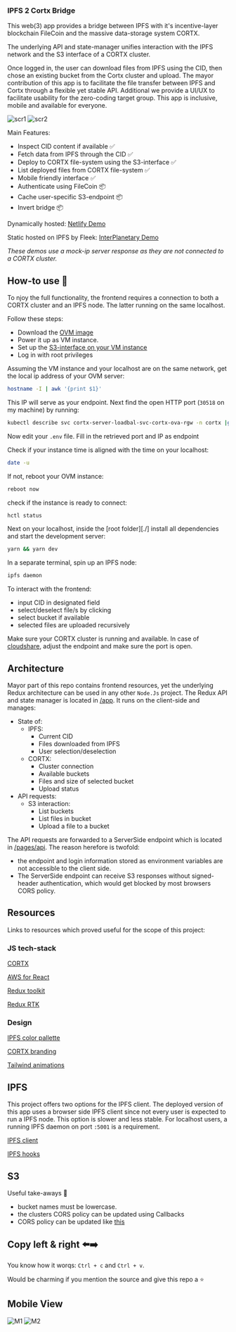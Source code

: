### IPFS 2 Cortx Bridge

This web(3) app provides a bridge between IPFS with it's incentive-layer blockchain FileCoin and the massive data-storage system CORTX.

The underlying API and state-manager unifies interaction with the IPFS network and the S3 interface of a CORTX cluster.

Once logged in, the user can download files from IPFS using the CID, then chose an existing bucket from the Cortx cluster and upload.
The mayor contribution of this app is to facilitate the file transfer between IPFS and Cortx through a flexible yet stable API. Additional we provide a UI/UX to facilitate usability for the zero-coding target group. This app is inclusive, mobile and available for everyone.

![scr1](./public/screenshots/sc1.png)
![scr2](./public/screenshots/sc2.png)

Main Features:

- Inspect CID content if available ✅
- Fetch data from IPFS through the CID ✅
- Deploy to CORTX file-system using the S3-interface ✅
- List deployed files from CORTX file-system ✅
- Mobile friendly interface ✅
- Authenticate using FileCoin 📦
- Cache user-specific S3-endpoint 📦
- Invert bridge 📦

Dynamically hosted:
[Netlify Demo](https://cortxportal.netlify.app/)

Static hosted on IPFS by Fleek:
[InterPlanetary Demo](https://cortxbridge.on.fleek.co/)

*These demos use a mock-ip server response as they are not connected to a CORTX cluster.*
## How-to use 🚀

To njoy the full functionality, the frontend requires a connection to both a CORTX cluster and an IPFS node. The latter running on the same localhost.

Follow these steps:

- Download the [OVM image](https://github.com/Seagate/cortx/blob/main/doc/ova/2.0.0/PI-6/CORTX_on_Open_Virtual_Appliance_PI-6.rst)
- Power it up as VM instance.
- Set up the [S3-interface on your VM instance](https://github.com/Seagate/cortx/blob/main/doc/ova/2.0.0/PI-7/S3_IO_Operations.md)
- Log in with root privileges

Assuming the VM instance and your localhost are on the same network, get the local ip address of your OVM server:

```bash
hostname -I | awk '{print $1}'
```

This IP will serve as your endpoint.
Next find the open HTTP port (`30518` on my machine) by running:

```bash
kubectl describe svc cortx-server-loadbal-svc-cortx-ova-rgw -n cortx |grep NodePort:
```

Now edit your `.env` file. Fill in the retrieved port and IP as endpoint

Check if your instance time is aligned with the time on your localhost:

```bash
date -u
```

If not, reboot your OVM instance:

```bash
reboot now
```

check if the instance is ready to connect:

```bash
hctl status
```

Next on your localhost, inside the [root folder][./] install all dependencies and start the development server:

```bash
yarn && yarn dev
```

In a separate terminal, spin up an IPFS node:

```bash
ipfs daemon
```

To interact with the frontend:

- input CID in designated field
- select/deselect file/s by clicking
- select bucket if available
- selected files are uploaded recursively

Make sure your CORTX cluster is running and available. In case of [cloudshare](https://use.cloudshare.com/Authenticated/Landing.aspx?s=1), adjust the endpoint and make sure the port is open.

## Architecture

Mayor part of this repo contains frontend resources, yet the underlying Redux architecture can be used in any other `Node.Js` project.
The Redux API and state manager is located in [/app](./app). It runs on the client-side and manages:

- State of:
  - IPFS:
    - Current CID
    - Files downloaded from IPFS
    - User selection/deselection
  - CORTX:
    - Cluster connection
    - Available buckets
    - Files and size of selected bucket
    - Upload status
- API requests:
  - S3 interaction:
    - List buckets
    - List files in bucket
    - Upload a file to a bucket

The API requests are forwarded to a ServerSide endpoint which is located in [/pages/api](./pages/api). The reason herefore is twofold:

- the endpoint and login information stored as environment variables are not accessible to the client side.
- The ServerSide endpoint can receive S3 responses without signed-header authentication, which would get blocked by most browsers CORS policy.

## Resources

Links to resources which proved useful for the scope of this project:

### JS tech-stack

[CORTX](https://github.com/Seagate/cortx)

[AWS for React](https://docs.aws.amazon.com/sdk-for-javascript/v3/developer-guide/getting-started-react-native.html)

[Redux toolkit](https://redux-toolkit.js.org/)

[Redux RTK](https://redux-toolkit.js.org/rtk-query/overview)

### Design

[IPFS color pallette](https://github.com/ipfs-shipyard/ipfs-css/blob/main/theme.json#L2)

[CORTX branding](https://branding.seagate.com/documentpreview/b2b83d31-af68-4cd8-a6b0-3d226a92d609)

[Tailwind animations](https://www.devwares.com/blog/create-animation-with-tailwind-css/)

## IPFS

This project offers two options for the IPFS client.
The deployed version of this app uses a browser side IPFS client since not every user is expected to run a IPFS node. This option is slower and less stable.
For localhost users, a running IPFS daemon on port `:5001` is a requirement.

[IPFS client](https://github.com/ipfs/js-ipfs/tree/master/packages/ipfs-http-client)

[IPFS hooks](https://github.com/ipfs-examples/js-ipfs-examples/blob/master/examples/browser-create-react-app/src/App.js)

## S3

Useful take-aways 🥡

- bucket names must be lowercase.
- the clusters CORS policy can be updated using Callbacks
- CORS policy can be updated like [this](https://docs.amazonaws.cn/en_us/AmazonS3/latest/userguide/ManageCorsUsing.html)

## Copy left & right ⬅️➡️

You know how it worqs: `Ctrl + c` and `Ctrl + v`.

Would be charming if you mention the source and give this repo a ⭐

## Mobile View

![M1](./public/screenshots/scMobile1.png)
![M2](./public/screenshots/scMobile2.png)

<!-- ### OVM S3

Follow [these steps]() to init/test S3 on your VM.

Get the local ip address of your OVM server:

```bash
hostname -I | awk '{print $1}'
```

Get the port to connect to:

```bash
kubectl describe svc cortx-server-loadbal-svc-cortx-ova-rgw -n cortx |grep NodePort:
```

My machine 30518 for http -->
